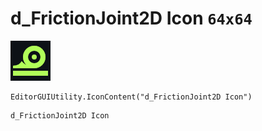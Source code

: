 # d_FrictionJoint2D Icon `64x64`
<img src="/img/d_FrictionJoint2D%20Icon.png" width=64 height=64>

``` CSharp
EditorGUIUtility.IconContent("d_FrictionJoint2D Icon")
```
```
d_FrictionJoint2D Icon
```
